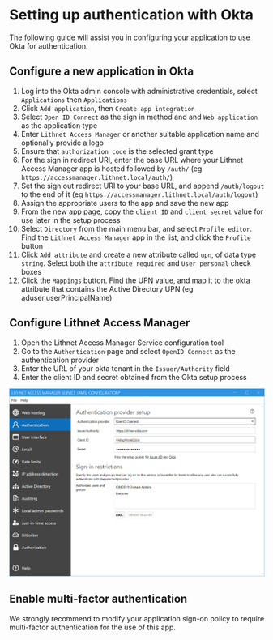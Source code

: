 # Setting up authentication with Okta

The following guide will assist you in configuring your application to use Okta for authentication.

## Configure a new application in Okta

1. Log into the Okta admin console with administrative credentials, select `Applications` then `Applications`
2. Click `Add application`, then `Create app integration`
3. Select `Open ID Connect` as the sign in method and and `Web application` as the application type
4. Enter `Lithnet Access Manager` or another suitable application name and optionally provide a logo
5. Ensure that `authorization code` is the selected grant type
6. For the sign in redirect URI, enter the base URL where your Lithnet Access Manager app is hosted followed by `/auth/` (eg `https://accessmanager.lithnet.local/auth/`)
7. Set the sign out redirect URI to your base URL, and append `/auth/logout` to the end of it (eg `https://accessmanager.lithnet.local/auth/logout`)
8. Assign the appropriate users to the app and save the new app
9. From the new app page, copy the `client ID` and `client secret` value for use later in the setup process
10. Select `Directory` from the main menu bar, and select `Profile editor`. Find the `Lithnet Access Manager` app in the list, and click the `Profile` button
11. Click `Add attribute` and create a new attribute called `upn`, of data type `string`. Select both the `attribute required` and `User personal` check boxes
12. Click the `Mappings` button. Find the UPN value, and map it to the okta attribute that contains the Active Directory UPN (eg aduser.userPrincipalName)

## Configure Lithnet Access Manager

1. Open the Lithnet Access Manager Service configuration tool
2. Go to the `Authentication` page and select `OpenID Connect` as the authentication provider
3. Enter the URL of your okta tenant in the `Issuer/Authority` field
4. Enter the client ID and secret obtained from the Okta setup process

![](../../.gitbook/assets/ui-page-authentication-oidc.png)

## Enable multi-factor authentication

We strongly recommend to modify your application sign-on policy to require multi-factor authentication for the use of this app.
